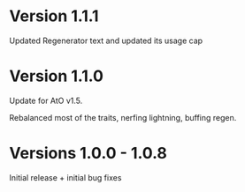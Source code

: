 # Version 1.1.1

Updated Regenerator text and updated its usage cap

# Version 1.1.0

Update for AtO v1.5.

Rebalanced most of the traits, nerfing lightning, buffing regen.

# Versions 1.0.0 - 1.0.8

Initial release + initial bug fixes